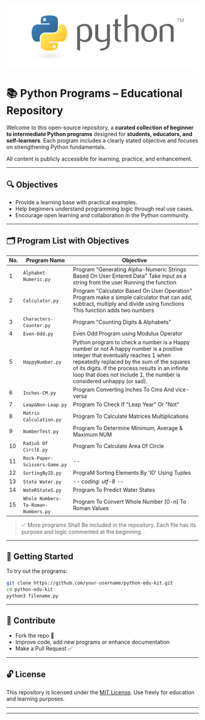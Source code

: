 <p align="center">
  <img src="python-banner.png" width="600" alt="Python Educational Repository">
</p>



# 📚 Python Programs – Educational Repository

Welcome to this open-source repository, a **curated collection of beginner to intermediate Python programs** designed for **students, educators, and self-learners**. Each program includes a clearly stated objective and focuses on strengthening Python fundamentals.

All content is publicly accessible for learning, practice, and enhancement.

---

## 🔍 Objectives

- Provide a learning base with practical examples.
- Help beginners understand programming logic through real use cases.
- Encourage open learning and collaboration in the Python community.

---

## 🗂️ Program List with Objectives

| No. | Program Name | Objective |
|-----|--------------|-----------|
| 1 | `Alphabet-Numeric.py` | Program "Generating Alpha-Numeric Strings Based On User Entered Data" Take input as a string from the user Running the function |
| 2 | `Calculator.py` | Program "Calculator Based On User Operation" Program make a simple calculator that can add, subtract, multiply and divide using functions This function adds two numbers |
| 3 | `Characters-Counter.py` | Program "Counting Digits & Alphabets" |
| 4 | `Even-Odd.py` | Even Odd Program using Modulus Operator |
| 5 | `HappyNumber.py` | Python program to check a number is a Happy number or not A happy number is a positive integer that eventually reaches 1 when repeatedly replaced by the sum of the squares of its digits. If the process results in an infinite loop that does not include 1, the number is considered unhappy (or sad). |
| 6 | `Inches-CM.py` | Program Converting Inches To Cms And vice-versa |
| 7 | `Leap&Non-Leap.py` | Program To Check If "Leap Year" Or "Not" |
| 8 | `Matrix Calculation.py` | Program To Calculate Matrices Multiplications |
| 9 | `NumberTest.py` | Program To Determine Minimum, Average & Maximum NUM |
| 10 | `RadiuS Of CirclE.py` | Program To Calculate Area Of Circle |
| 11 | `Rock-Paper-Scissors-Game.py` | --|Programme By Ayush Jha (XII-A)| ROCK PAPER SCISSORS GAME --Game Characters :Creation/Value Declrn. |
| 12 | `SortingByID.py` | PrograM Sorting Elements By 'ID' Using Tuples |
| 13 | `State Water.py` | -*- coding: utf-8 -*- |
| 14 | `WateRStateS.py` | Program To Predict Water States |
| 15 | `Whole Numbers-To-Roman-Numbers.py` | Program To Convert Whole Number [0-n] To Roman Values |

> ✅ More programs Shall Be included in the repository. Each file has its purpose and logic commented at the beginning.

---

## 🚀 Getting Started

To try out the programs:

```bash
git clone https://github.com/your-username/python-edu-kit.git
cd python-edu-kit
python3 filename.py
```

---

## 📢 Contribute

- Fork the repo 🍴
- Improve code, add new programs or enhance documentation
- Make a Pull Request ✅

---

## 🔓 License

This repository is licensed under the [MIT License](https://opensource.org/licenses/MIT). Use freely for education and learning purposes.

---


---

